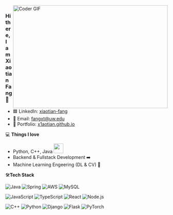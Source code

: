 <img align="right" src="https://miro.medium.com/max/1360/1*IRGHmiGsa16stedQvIaZfw.gif" alt="Coder GIF" width="480" height="320">

### Hi there, I am Xiaotian Fang 👋
- 🟦 LinkedIn: [xiaotian-fang](https://www.linkedin.com/in/xiaotian-fang/)
- 📮 Email: [fangxt@uw.edu](mailto:fangxt@uw.edu)
- 🎯 Portfolio: [x1aotian.github.io](https://x1aotian.github.io/)

💻 **Things I love**
- Python, C++, Java <img src="https://media.giphy.com/media/WUlplcMpOCEmTGBtBW/giphy.gif" width="30"> 
- Backend & Fullstack Development ➡️
- Machine Learning Engeering (DL & CV) 🤖
    
🛠**Tech Stack**

![Java](https://img.shields.io/badge/-Java-000000?style=flat&logo=OpenJDK)
![Spring](https://img.shields.io/badge/-Spring-000000?style=flat&logo=Spring)
![AWS](https://img.shields.io/badge/AWS-000000?style=flat-square&logo=amazon-aws)
![MySQL](https://img.shields.io/badge/-SQL-000000?style=flat&logo=MySQL)

![JavaScript](https://img.shields.io/badge/-JavaScript-000000?style=flat&logo=JavaScript)
![TypeScript](https://img.shields.io/badge/-TypeScript-000000?style=flat&logo=TypeScript)
![React](https://img.shields.io/badge/-React-000000?style=flat&logo=React)
![Node.js](https://img.shields.io/badge/-Node.js-000000?style=flat&logo=Node.js)

![C++](https://img.shields.io/badge/-C/C++-000000?style=flat&logo=C)
![Python](https://img.shields.io/badge/-Python-000000?style=flat&logo=python)
![Django](https://img.shields.io/badge/-Django-000000?style=flat&logo=Django)
![Flask](https://img.shields.io/badge/-Flask-000000?style=flat&logo=Flask)
![PyTorch](https://img.shields.io/badge/-PyTorch-000000?style=flat&logo=pytorch)
